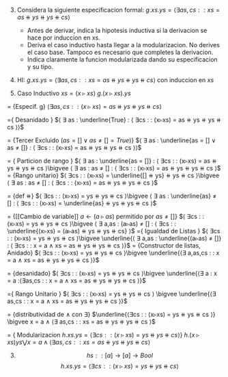 3. Considera la siguiente especificacion formal: $g.xs.ys = ⟨ ∃ as, cs : : xs = as ⧺ ys ⧺ ys ⧺ cs ⟩$
	- Antes de derivar, indica la hipotesis inductiva si la derivacion se hace por induccion en xs.
	- Deriva el caso inductivo hasta llegar a la modularizacion. No derives el caso base. Tampoco es necesario que completes la derivacion.
	- Indica claramente la funcion modularizada dando su especificacion y su tipo.

1. HI: $g.xs.ys = ⟨ ∃ as, cs : : xs = as ⧺ ys ⧺ ys ⧺ cs ⟩$ con induccion en $xs$
2. Caso Inductivo $xs=(x▹xs)$
$g.(x▹xs).ys$

= {Especif. g}
$⟨ ∃ as, cs : : (x▹xs) = as ⧺ ys ⧺ ys ⧺ cs ⟩$

={ Desanidado }
$⟨ ∃ as : \underline{True} : ⟨ ∃cs : : (x▹xs) = as ⧺ ys ⧺ ys ⧺ cs ⟩⟩$

= {Tercer Excluido $(as = [] ∨ as ≠ [] = True)$}
$⟨ ∃ as : \underline{as = [] ∨ as ≠ []} : ⟨ ∃cs : : (x▹xs) = as ⧺ ys ⧺ ys ⧺ cs ⟩⟩$

= { Particion de rango }
$⟨ ∃ as : \underline{as = []} : ⟨ ∃cs : : (x▹xs) = as ⧺ ys ⧺ ys ⧺ cs ⟩\bigvee ⟨ ∃ as : as ≠ [] : ⟨ ∃cs : : (x▹xs) = as ⧺ ys ⧺ ys ⧺ cs ⟩$
= {Rango unitario}
$⟨ ∃cs : : (x▹xs) = \underline{[] ⧺ ys} ⧺ ys ⧺ cs ⟩\bigvee ⟨ ∃ as : as ≠ [] : ⟨ ∃cs : : (x▹xs) = as ⧺ ys ⧺ ys ⧺ cs ⟩$

= {def ⧺}
$⟨ ∃cs : : (x▹xs) = ys ⧺ ys ⧺ cs ⟩\bigvee ⟨ ∃ as : \underline{as} ≠ [] : ⟨ ∃cs : : (x▹xs) = \underline{as} ⧺ ys ⧺ ys ⧺ cs ⟩$

= {[[Cambio de variable]] $a←(a▹as)$ permitido por $as ≠ []$}
$⟨ ∃cs : : (x▹xs) = ys ⧺ ys ⧺ cs ⟩\bigvee ⟨ ∃ a,as : (a▹as) ≠ [] : ⟨ ∃cs : : \underline{(x▹xs) = (a▹as) ⧺ ys ⧺ ys ⧺ cs} ⟩$
={ Igualdad de Listas }
$⟨ ∃cs : : (x▹xs) = ys ⧺ ys ⧺ cs ⟩\bigvee \underline{⟨ ∃ a,as : \underline{(a▹as) ≠ []} : ⟨ ∃cs : : x = a ∧ xs = as ⧺ ys ⧺ ys ⧺ cs ⟩}$
= {Constructor de listas, Anidado}
$⟨ ∃cs : : (x▹xs) = ys ⧺ ys ⧺ cs ⟩\bigvee \underline{⟨∃ a,as,cs : : x = a ∧ xs = as ⧺ ys ⧺ ys ⧺ cs ⟩}$

= {desanidado}
$⟨ ∃cs : : (x▹xs) = ys ⧺ ys ⧺ cs ⟩\bigvee \underline{⟨∃ a : x = a :⟨∃as,cs : : x = a ∧ xs = as ⧺ ys ⧺ ys ⧺ cs ⟩}$

={ Rango Unitario }
$⟨ ∃cs : : (x▹xs) = ys ⧺ ys ⧺ cs ⟩ \bigvee \underline{⟨∃ as,cs : : x = a ∧ xs = as ⧺ ys ⧺ ys ⧺ cs ⟩}$

= {distributividad de ∧ con ∃}
$\underline{⟨∃cs : : (x▹xs) = ys ⧺ ys ⧺ cs ⟩} \bigvee x = a ∧ ⟨∃ as,cs : :  xs = as ⧺ ys ⧺ ys ⧺ cs ⟩$

= { Modularizacion $h.xs.ys = ⟨∃cs : : (x▹xs) = ys ⧺ ys ⧺ cs ⟩$}
$h.(x▹xs)ys \bigvee x = a ∧ ⟨∃ as,cs : :  xs = as ⧺ ys ⧺ ys ⧺ cs ⟩$

3. $$hs :: [a] → [a] → Bool$$$$h.xs.ys = ⟨∃cs : : (x▹xs) = ys ⧺ ys ⧺ cs ⟩$$
